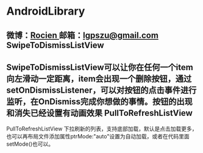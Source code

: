 AndroidLibrary
==============
微博：<a title="Android技术及移动互联网分享" href="http://weibo.com/1901077453" target="_blank">Rocien </a>
邮箱：<a title="欢迎邮件与我交流" href="lgpszu@gmail.com" target="_blank">lgpszu@gmail.com</a>
SwipeToDismissListView 
-----------------------
 SwipeToDismissListView可以让你在任何一个item向左滑动一定距离，item会出现一个删除按钮，通过setOnDismissListener，可以对按钮的点击事件进行监听，在OnDismiss完成你想做的事情。按钮的出现和消失已经设置有动画效果
PullToRefreshListView
-----------------------
 PullToRefreshListView 下拉刷新的列表，支持底部加载，默认是点击加载更多，也可以再布局文件添加属性ptrMode:"auto"设置为自动加载，或者在代码里面setMode()也可以。


